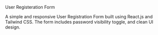 User Registeration Form 

A simple and responsive User Registration Form built using React.js and Tailwind CSS. The form includes password visibility toggle, and clean UI design.

